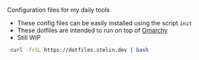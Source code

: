 Configuration files for my daily tools
- These config files can be easily installed using the script `init`
- These dotfiles are intended to run on top of [Omarchy](https://omarchy.org/)
- Still WIP

```bash
 curl -fsSL https://dotfiles.stelin.dev | bash
```
